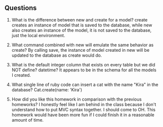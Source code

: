 ## Questions

1. What is the difference between new and create for a model?
create creates an instance of model that is saved to the database, while new
also creates an instance of the model, it is not saved to the database, just the
local environment.

2. What command combined with new will emulate the same behavior as create?
By calling save, the instance of model created in new will be updated to the database
as create would do.

3. What is the default integer column that exists on every table but we did NOT define?
datetime? It appears to be in the schema for all the models I created.

4. What single line of ruby code can insert a cat with the name "Kira" in the database?
Cat.create(name: 'Kira')

5. How did you like this homework in comparison with the previous homeworks?
I honestly feel like I am behind in the class because I don't understand how to
put MVC syntax together. I should come to OH. This homework would have been more
fun if I could finish it in a reasonable amount of time.

